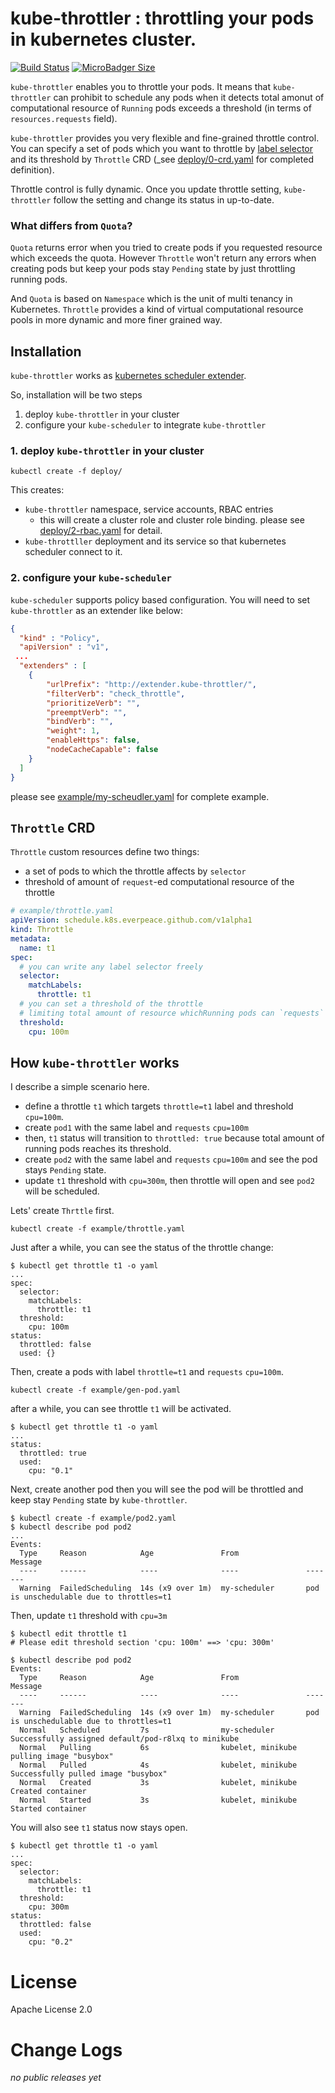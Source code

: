 # kube-throttler : throttling your pods in kubernetes cluster.
[![Build Status](https://travis-ci.org/everpeace/kube-throttler.svg?branch=master)](https://travis-ci.org/everpeace/kube-throttler) 
[![MicroBadger Size](https://img.shields.io/microbadger/image-size/everpeace/kube-throttler.svg)](https://hub.docker.com/r/everpeace/kube-throttler/)

`kube-throttler` enables you to throttle your pods.   It means that `kube-throttler` can prohibit to schedule any pods when it detects total amonut of computational resource of `Running` pods exceeds a threshold (in terms of `resources.requests` field). 

`kube-throttler` provides you very flexible and fine-grained throttle control.  You can specify a set of pods which you want to throttle by [label selector](https://kubernetes.io/docs/concepts/overview/working-with-objects/labels/) and its threshold by `Throttle` CRD (_see [deploy/0-crd.yaml](deploy/0-crd.yaml) for completed definition).

Throttle control is fully dynamic.  Once you update throttle setting, `kube-throttler` follow the setting and change its status in up-to-date. 


### What differs from `Quota`?  
`Quota` returns error when you tried to create pods if you requested resource which exceeds the quota.  However `Throttle` won't return any errors when creating pods but keep your pods stay `Pending` state by just throttling running pods.  

And `Quota` is based on `Namespace` which is the unit of multi tenancy in Kubernetes.  `Throttle` provides a kind of virtual computational resource pools in more dynamic and more finer grained way. 
  
## Installation

`kube-throttler` works as [kubernetes scheduler extender](https://github.com/kubernetes/community/blob/master/contributors/design-proposals/scheduling/scheduler_extender.md).

So, installation will be two steps

1. deploy `kube-throttler` in your cluster
2. configure your `kube-scheduler` to integrate `kube-throttler`

### 1. deploy `kube-throttler` in your cluster

```shell
kubectl create -f deploy/
``` 

This creates:
- `kube-throttler` namespace, service accounts, RBAC entries
  - this will create a cluster role and cluster role binding.  please see [deploy/2-rbac.yaml](deploy/2-rbac.yaml) for detail.
- `kube-throttller` deployment and its service so that kubernetes scheduler connect to it.


### 2. configure your `kube-scheduler`

`kube-scheduler` supports policy based configuration.  You will need to set `kube-throttler` as an extender like below:

```json
{
  "kind" : "Policy",
  "apiVersion" : "v1",
 ...
  "extenders" : [
    {
        "urlPrefix": "http://extender.kube-throttler/",
        "filterVerb": "check_throttle",
        "prioritizeVerb": "",
        "preemptVerb": "",
        "bindVerb": "",
        "weight": 1,
        "enableHttps": false,
        "nodeCacheCapable": false
    }
  ]
}
```

please see [example/my-scheudler.yaml](example/my-scheduler.yaml) for complete example.

## `Throttle` CRD
`Throttle` custom resources define two things:

- a set of pods to which the throttle affects by `selector`
- threshold of amount of `request`-ed computational resource of the throttle


```yaml
# example/throttle.yaml
apiVersion: schedule.k8s.everpeace.github.com/v1alpha1
kind: Throttle
metadata:
  name: t1
spec:
  # you can write any label selector freely 
  selector:
    matchLabels:
      throttle: t1
  # you can set a threshold of the throttle
  # limiting total amount of resource whichRunning pods can `requests` 
  threshold:
    cpu: 100m

```

## How `kube-throttler` works
I describe a simple scenario here.

- define a throttle `t1` which targets `throttle=t1` label and threshold `cpu=100m`.
- create `pod1` with the same label and `requests` `cpu=100m`
- then, `t1` status will transition to `throttled: true` because total amount of running pods reaches its threshold. 
- create `pod2` with the same label and `requests` `cpu=100m` and see the pod stays `Pending` state.
- update `t1` threshold with `cpu=300m`, then throttle will open and see `pod2` will be scheduled.

Lets' create `Thrttle` first. 

```shell
kubectl create -f example/throttle.yaml 
```

Just after a while, you can see the status of the throttle change:

```shell
$ kubectl get throttle t1 -o yaml
...
spec:
  selector:
    matchLabels:
      throttle: t1
  threshold:
    cpu: 100m
status:
  throttled: false
  used: {}
```

Then, create a pods with label `throttle=t1` and `requests` `cpu=100m`.

```shell
kubectl create -f example/gen-pod.yaml
```

after a while, you can see throttle `t1` will be activated.

```shell
$ kubectl get throttle t1 -o yaml
...
status:
  throttled: true
  used:
    cpu: "0.1"
```

Next, create another pod then you will see the pod will be throttled and keep stay `Pending` state by `kube-throttler`.

```shell
$ kubectl create -f example/pod2.yaml
$ kubectl describe pod pod2
...
Events:
  Type     Reason            Age               From               Message
  ----     ------            ----              ----               -------
  Warning  FailedScheduling  14s (x9 over 1m)  my-scheduler       pod is unschedulable due to throttles=t1
```

Then, update `t1` threshold with `cpu=3m`

```shell
$ kubectl edit throttle t1
# Please edit threshold section 'cpu: 100m' ==> 'cpu: 300m'

$ kubectl describe pod pod2
Events:
  Type     Reason            Age               From               Message
  ----     ------            ----              ----               -------
  Warning  FailedScheduling  14s (x9 over 1m)  my-scheduler       pod is unschedulable due to throttles=t1
  Normal   Scheduled         7s                my-scheduler       Successfully assigned default/pod-r8lxq to minikube
  Normal   Pulling           6s                kubelet, minikube  pulling image "busybox"
  Normal   Pulled            4s                kubelet, minikube  Successfully pulled image "busybox"
  Normal   Created           3s                kubelet, minikube  Created container
  Normal   Started           3s                kubelet, minikube  Started container
```

You will also see `t1` status now stays open.

```shell
$ kubectl get throttle t1 -o yaml
...
spec:
  selector:
    matchLabels:
      throttle: t1
  threshold:
    cpu: 300m
status:
  throttled: false
  used:
    cpu: "0.2"
``` 

# License

Apache License 2.0


# Change Logs

_no public releases yet_